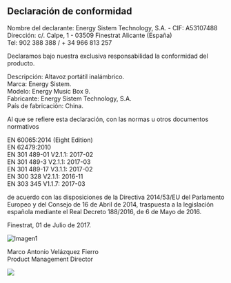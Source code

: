 ## Declaración de conformidad

Nombre del declarante: Energy Sistem Technology, S.A. - CIF: A53107488<br>
Dirección: c/. Calpe, 1 - 03509 Finestrat Alicante (España)<br>
Tel: 902 388 388  / + 34 966 813 257<br>

Declaramos bajo nuestra exclusiva responsabilidad la conformidad del producto.<br>

Descripción: Altavoz portátil inalámbrico.<br>
Marca: Energy Sistem.<br>
Modelo: Energy Music Box 9.<br> 
Fabricante: Energy Sistem Technology, S.A.<br>
País de fabricación: China.<br>

Al que se refiere esta declaración, con las normas u otros documentos normativos

EN 60065:2014 (Eight Edition)<br>
EN 62479:2010<br>
EN 301 489-01 V2.1.1: 2017-02<br>
EN 301 489-3 V2.1.1: 2017-03<br>
EN 301 489-17 V3.1.1: 2017-02<br>
EN 300 328 V2.1.1: 2016-11<br>
EN 303 345 V1.1.7: 2017-03<br>

de acuerdo con las disposiciones de la Directiva 2014/53/EU del Parlamento Europeo y del Consejo de 16 de Abril de 2014, traspuesta a la legislación española mediante el Real Decreto 188/2016, de 6 de Mayo de 2016.

Finestrat, 01 de Julio de 2017.

![Imagen1](http://static.energysistem.com/images/manuals/44367/59ddd4d012ae7.jpg)

Marco Antonio Velázquez Fierro<br>
Product Management Director

![](http://static.energysistem.com/images/manuals/39052/54887c2a4f567.jpg)




